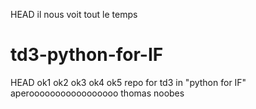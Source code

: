 HEAD
il nous voit tout le temps 
# td3-python-for-IF
HEAD
ok1
ok2
ok3
ok4
ok5
repo for td3 in "python for IF"
aperooooooooooooooooo thomas noobes
